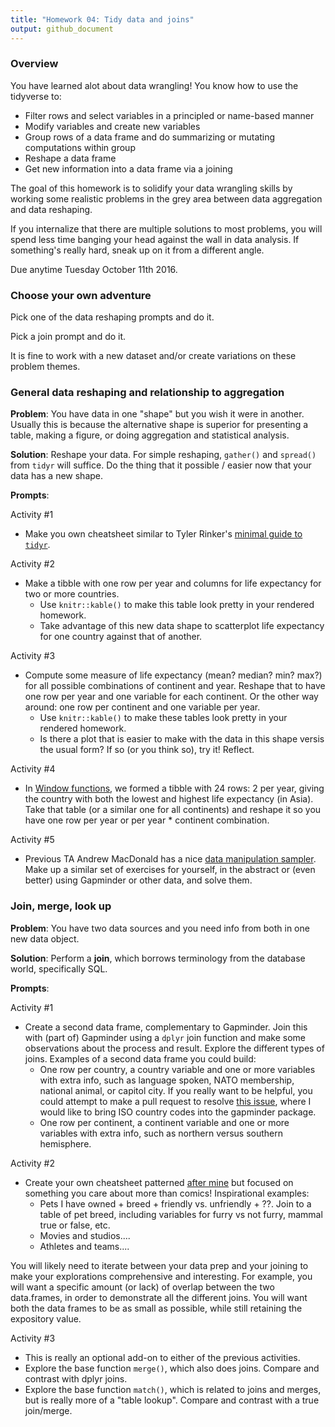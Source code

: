 ```yaml
---
title: "Homework 04: Tidy data and joins"
output: github_document
---
```


### Overview

You have learned alot about data wrangling! You know how to use the tidyverse to:

  * Filter rows and select variables in a principled or name-based manner
  * Modify variables and create new variables
  * Group rows of a data frame and do summarizing or mutating computations within group
  * Reshape a data frame
  * Get new information into a data frame via a joining
  
The goal of this homework is to solidify your data wrangling skills by working some realistic problems in the grey area between data aggregation and data reshaping.

If you internalize that there are multiple solutions to most problems, you will spend less time banging your head against the wall in data analysis. If something's really hard, sneak up on it from a different angle.

Due anytime Tuesday October 11th 2016.

### Choose your own adventure

Pick one of the data reshaping prompts and do it.

Pick a join prompt and do it.

It is fine to work with a new dataset and/or create variations on these problem themes.

### General data reshaping and relationship to aggregation

__Problem__: You have data in one "shape" but you wish it were in another. Usually this is because the alternative shape is superior for presenting a table, making a figure, or doing aggregation and statistical analysis.

__Solution__: Reshape your data. For simple reshaping, `gather()` and `spread()` from `tidyr` will suffice. Do the thing that it possible / easier now that your data has a new shape.

__Prompts__:

Activity #1

  * Make you own cheatsheet similar to Tyler Rinker's [minimal guide to `tidyr`](https://github.com/trinker/tidyr_in_a_nutshell).
  
Activity #2

  * Make a tibble with one row per year and columns for life expectancy for two or more countries.
    - Use `knitr::kable()` to make this table look pretty in your rendered homework.
    - Take advantage of this new data shape to scatterplot life expectancy for one country against that of another.
    
Activity #3

  * Compute some measure of life expectancy (mean? median? min? max?) for all possible combinations of continent and year. Reshape that to have one row per year and one variable for each continent. Or the other way around: one row per continent and one variable per year.
    - Use `knitr::kable()` to make these tables look pretty in your rendered homework.
    - Is there a plot that is easier to make with the data in this shape versis the usual form? If so (or you think so), try it! Reflect.

Activity #4

  * In [Window functions](http://stat545.com/block010_dplyr-end-single-table.html#window-functions), we formed a tibble with 24 rows: 2 per year, giving the country with both the lowest and highest life expectancy (in Asia). Take that table (or a similar one for all continents) and reshape it so you have one row per year or per year * continent combination.

Activity #5

  * Previous TA Andrew MacDonald has a nice [data manipulation sampler](https://gist.github.com/aammd/11386424). Make up a similar set of exercises for yourself, in the abstract or (even better) using Gapminder or other data, and solve them.

### Join, merge, look up

__Problem__: You have two data sources and you need info from both in one new data object.

__Solution__: Perform a __join__, which borrows terminology from the database world, specifically SQL.

__Prompts__:

Activity #1

  * Create a second data frame, complementary to Gapminder. Join this with (part of) Gapminder using a `dplyr` join function and make some observations about the process and result. Explore the different types of joins. Examples of a second data frame you could build:
    - One row per country, a country variable and one or more variables with extra info, such as language spoken, NATO membership, national animal, or capitol city. If you really want to be helpful, you could attempt to make a pull request to resolve [this issue](https://github.com/jennybc/gapminder/issues/13), where I would like to bring ISO country codes into the gapminder package.
    - One row per continent, a continent variable and one or more variables with extra info, such as northern versus southern hemisphere.
    
Activity #2

  * Create your own cheatsheet patterned [after mine](bit001_dplyr-cheatsheet.html) but focused on something you care about more than comics! Inspirational examples:
    - Pets I have owned + breed + friendly vs. unfriendly + ??. Join to a table of pet breed, including variables for furry vs not furry, mammal true or false, etc.
    - Movies and studios....
    - Athletes and teams....

You will likely need to iterate between your data prep and your joining to make your explorations comprehensive and interesting. For example, you will want a specific amount (or lack) of overlap between the two data.frames, in order to demonstrate all the different joins. You will want both the data frames to be as small as possible, while still retaining the expository value.

Activity #3

  * This is really an optional add-on to either of the previous activities.
  * Explore the base function `merge()`, which also does joins. Compare and contrast with dplyr joins.
  * Explore the base function `match()`, which is related to joins and merges, but is really more of a "table lookup". Compare and contrast with a true join/merge.

